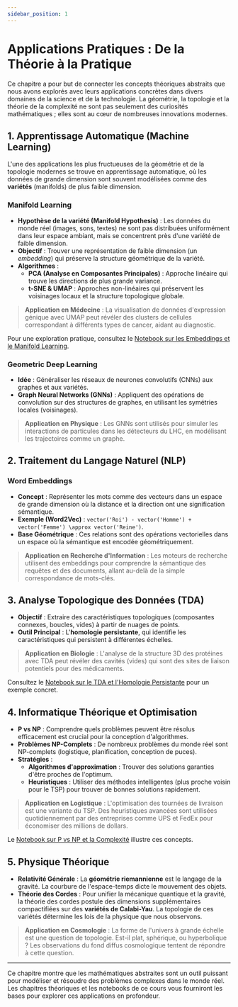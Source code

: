 ```yaml
---
sidebar_position: 1
---
```


# Applications Pratiques : De la Théorie à la Pratique

Ce chapitre a pour but de connecter les concepts théoriques abstraits que nous avons explorés avec leurs applications concrètes dans divers domaines de la science et de la technologie. La géométrie, la topologie et la théorie de la complexité ne sont pas seulement des curiosités mathématiques ; elles sont au cœur de nombreuses innovations modernes.

## 1. Apprentissage Automatique (Machine Learning)

L'une des applications les plus fructueuses de la géométrie et de la topologie modernes se trouve en apprentissage automatique, où les données de grande dimension sont souvent modélisées comme des **variétés** (manifolds) de plus faible dimension.

### Manifold Learning

- **Hypothèse de la variété (Manifold Hypothesis)** : Les données du monde réel (images, sons, textes) ne sont pas distribuées uniformément dans leur espace ambiant, mais se concentrent près d'une variété de faible dimension.
- **Objectif** : Trouver une représentation de faible dimension (un *embedding*) qui préserve la structure géométrique de la variété.
- **Algorithmes** :
  - **PCA (Analyse en Composantes Principales)** : Approche linéaire qui trouve les directions de plus grande variance.
  - **t-SNE & UMAP** : Approches non-linéaires qui préservent les voisinages locaux et la structure topologique globale.

> **Application en Médecine** : La visualisation de données d'expression génique avec UMAP peut révéler des clusters de cellules correspondant à différents types de cancer, aidant au diagnostic.

Pour une exploration pratique, consultez le [Notebook sur les Embeddings et le Manifold Learning](https://github.com/Axle-Bucamp/docausorusTopologieExplained/tree/main/docs/notebooks/06_embeddings_ml.ipynb).

### Geometric Deep Learning

- **Idée** : Généraliser les réseaux de neurones convolutifs (CNNs) aux graphes et aux variétés.
- **Graph Neural Networks (GNNs)** : Appliquent des opérations de convolution sur des structures de graphes, en utilisant les symétries locales (voisinages).

> **Application en Physique** : Les GNNs sont utilisés pour simuler les interactions de particules dans les détecteurs du LHC, en modélisant les trajectoires comme un graphe.

## 2. Traitement du Langage Naturel (NLP)

### Word Embeddings

- **Concept** : Représenter les mots comme des vecteurs dans un espace de grande dimension où la distance et la direction ont une signification sémantique.
- **Exemple (Word2Vec)** : `vector('Roi') - vector('Homme') + vector('Femme') \approx vector('Reine')`.
- **Base Géométrique** : Ces relations sont des opérations vectorielles dans un espace où la sémantique est encodée géométriquement.

> **Application en Recherche d'Information** : Les moteurs de recherche utilisent des embeddings pour comprendre la sémantique des requêtes et des documents, allant au-delà de la simple correspondance de mots-clés.

## 3. Analyse Topologique des Données (TDA)

- **Objectif** : Extraire des caractéristiques topologiques (composantes connexes, boucles, vides) à partir de nuages de points.
- **Outil Principal** : L'**homologie persistante**, qui identifie les caractéristiques qui persistent à différentes échelles.

> **Application en Biologie** : L'analyse de la structure 3D des protéines avec TDA peut révéler des cavités (vides) qui sont des sites de liaison potentiels pour des médicaments.

Consultez le [Notebook sur le TDA et l'Homologie Persistante](https://github.com/Axle-Bucamp/docausorusTopologieExplained/tree/main/docs/notebooks/05_tda_homologie.ipynb) pour un exemple concret.

## 4. Informatique Théorique et Optimisation

- **P vs NP** : Comprendre quels problèmes peuvent être résolus efficacement est crucial pour la conception d'algorithmes.
- **Problèmes NP-Complets** : De nombreux problèmes du monde réel sont NP-complets (logistique, planification, conception de puces).
- **Stratégies** :
  - **Algorithmes d'approximation** : Trouver des solutions garanties d'être proches de l'optimum.
  - **Heuristiques** : Utiliser des méthodes intelligentes (plus proche voisin pour le TSP) pour trouver de bonnes solutions rapidement.

> **Application en Logistique** : L'optimisation des tournées de livraison est une variante du TSP. Des heuristiques avancées sont utilisées quotidiennement par des entreprises comme UPS et FedEx pour économiser des millions de dollars.

Le [Notebook sur P vs NP et la Complexité](https://github.com/Axle-Bucamp/docausorusTopologieExplained/tree/main/docs/notebooks/04_p_vs_np_complexite.ipynb) illustre ces concepts.

## 5. Physique Théorique

- **Relativité Générale** : La **géométrie riemannienne** est le langage de la gravité. La courbure de l'espace-temps dicte le mouvement des objets.
- **Théorie des Cordes** : Pour unifier la mécanique quantique et la gravité, la théorie des cordes postule des dimensions supplémentaires compactifiées sur des **variétés de Calabi-Yau**. La topologie de ces variétés détermine les lois de la physique que nous observons.

> **Application en Cosmologie** : La forme de l'univers à grande échelle est une question de topologie. Est-il plat, sphérique, ou hyperbolique ? Les observations du fond diffus cosmologique tentent de répondre à cette question.

---

Ce chapitre montre que les mathématiques abstraites sont un outil puissant pour modéliser et résoudre des problèmes complexes dans le monde réel. Les chapitres théoriques et les notebooks de ce cours vous fourniront les bases pour explorer ces applications en profondeur.

